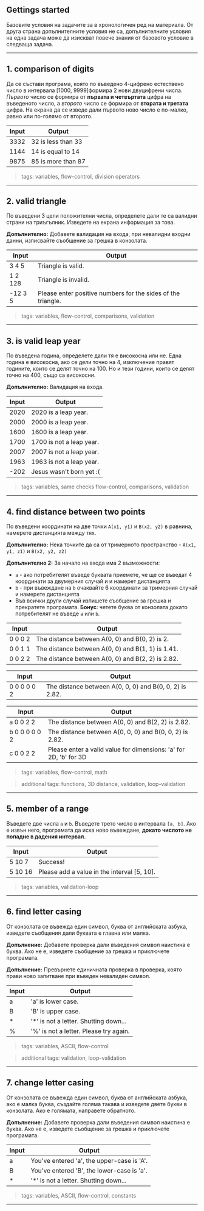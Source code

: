 ## Gettings started
Базовите условия на задачите за в хронологичен ред на материала. От друга страна допълнителните условия не са, допълнителните условия на една задача може да изискват повече знания от базовото условие в следваща задача.

---

## 1. comparison of digits

 Да се състави програма, която по въведено 4-цифренo естествено число в интервала [1000, 9999]формира 2 нови двуцифрени числа. 
*Първото* число се формира от **първата и четвъртата** цифра на въведеното число, а *второто* число се формира от **втората и третата** цифра.
На екрана да се изведе дали първото ново число e по-малко, равно или по-голямо от второто.
 
 | Input | Output |
 | --- | --- |
 | 3332 |  32 is less than 33 |
 | 1144 |  14 is equal to 14 |
 | 9875 |  85 is more than 87 |

 > tags: variables, flow-control, division operators
 ---

## 2. valid triangle
По въведени 3 цели положителни числа, определете дали те са валидни страни на триъгълник. Изведете на екрана информация за това. 

**Допълнително:** Добавете валидация на входа, при невалидни входни данни, изписвайте съобщение за грешка в конзолата.

 | Input | Output |
 | --- | --- |
 | 3 4 5 |  Triangle is valid. |
 | 1 2 128 |  Triangle is invalid. |
 | -12 3 5 |  Please enter positive numbers for the sides of the triangle. |

 > tags: variables, flow-control, comparisons, validation
 ---

 ## 3. is valid leap year
По въведена година, определете дали тя е високосна или не. Една година е високосна, ако се дели точно на 4, изключение правят годините, които се делят точно на 100. Но и тези години, които се делят точно на 400, също са високосни. 

**Допълнително:** Валидация на входа.

| Input | Output |
 | --- | --- |
 | 2020 | 2020 is a leap year. |
 | 2000 | 2000 is a leap year. |
 | 1600 | 1600 is a leap year. |
 | 1700 | 1700 is not a leap year. |
 | 2007 | 2007 is not a leap year. |
 | 1963 | 1963 is not a leap year. |
 | -202 | Jesus wasn't born yet :( |

 > tags: variables, same checks flow-control, comparisons, validation
 ---

  ## 4. find distance between two points
По въведени координати на две точки `A(x1, y1)` и `B(x2, y2)` в равнина, намерете дистанцията между тях.

**Допълнително:** Нека точките да са от тримерното пространство - `A(x1, y1, z1)` и `B(x2, y2, z2)` 

**Допълнително 2:** За начало на входа има 2 възможности: 
  * `a` - ако потребителят въведе буквата приемете, че ще се въведат 4 координати за двумерния случай и и намерет дистанцията
  * `b` - при въвеждане на `b` очаквайте 6 координати за тримерния случай и намерете дистанцията
  * Във всички други случай изпишете съобщение за грешка и прекратете програмата. **Бонус**: четете буква от конзолата докато потребителят не въведе `a` или `b`.

| Input | Output |
 | --- | --- |
 | 0 0 0 2 | The distance between A(0, 0) and B(0, 2) is 2. |
 | 0 0 1 1 | The distance between A(0, 0) and B(1, 1) is 1.41. |
 | 0 0 2 2 | The distance between A(0, 0) and B(2, 2) is 2.82. |

 | Input | Output|
 | --- | --- |
 | 0 0 0 0 0 2 | The distance between A(0, 0, 0) and B(0, 0, 2) is 2.82. |

 | Input | Output|
 | --- | --- |
 | a 0 0 2 2 | The distance between A(0, 0) and B(2, 2) is 2.82. |
 | b 0 0 0 0 0 2 | The distance between A(0, 0, 0) and B(0, 0, 2) is 2.82. |
 | c 0 0 2 2 | Please enter a valid value for dimensions: 'a' for 2D, 'b' for 3D |

 > tags: variables, flow-control, math

 > additional tags: functions, 3D distance, validation, loop-validation
 ---


## 5. member of a range
Въведете две числа `а` и `b`. Въведете трето число в интервала `[a, b]`.
 Ако е извън него, програмата да иска ново въвеждане, **докато числото не попадне в дадения интервал.**


 | Input | Output |
 | --- | --- |
 | 5 10 7 |  Success! |
 | 5 10 16 |  Please add a value in the interval [5, 10]. |

 > tags: variables, validation-loop
 ---

 ## 6. find letter casing
От конзолата се въвежда един символ, буква от английската азбука, изведете съобщения дали буквата е главна или малка.

**Допълнение:** Добавете проверка дали въведения символ наистина е буква. Ако не е, изведете съобщение за грешка и приключете програмата.

**Допълнение:** Превърнете единичната проверка в проверка, която прави ново запитване при въведен невалиден символ.

 | Input | Output |
 | --- | --- |
 | a |  'a' is lower case. |
 | B |  'B' is upper case. |
 | * |  '*' is not a letter. Shutting down... |
 | % |  '%' is not a letter. Please try again. |


 > tags: variables, ASCII, flow-control

 > additional tags: validation, loop-validation
 ---

 ## 7. change letter casing
От конзолата се въвежда един символ, буква от английската азбука, ако е малка буква, създайте голяма такава и изведете двете букви в конзолата. Ако е голямата, направете обратното.

**Допълнение:** Добавете проверка дали въведения символ наистина е буква. Ако не е, изведете съобщение за грешка и приключете програмата.

 | Input | Output |
 | --- | --- |
 | a |  You've entered 'a', the upper-case is 'A'. |
 | B |  You've entered 'B', the lower-case is 'a'. |
 | * |  '*' is not a letter. Shutting down... |


 > tags: variables, ASCII, flow-control, constants
 ---

